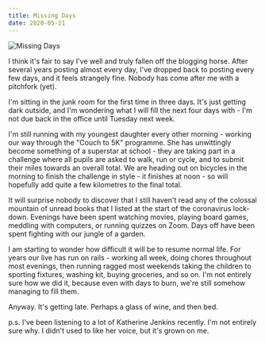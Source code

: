 ```yaml
---
title: Missing Days
date: 2020-05-21
---
```


![Missing Days](https://source.unsplash.com/9ZQzrLWV52M/1600x900)

I think it's fair to say I've well and truly fallen off the blogging horse. After several years posting almost every day, I've dropped back to posting every few days, and it feels strangely fine. Nobody has come after me with a pitchfork (yet).

I'm sitting in the junk room for the first time in three days. It's just getting dark outside, and I'm wondering what I will fill the next four days with - I'm not due back in the office until Tuesday next week.

I'm still running with my youngest daughter every other morning - working our way through the "Couch to 5K" programme. She has unwittingly become something of a superstar at school - they are taking part in a challenge where all pupils are asked to walk, run or cycle, and to submit their miles towards an overall total. We are heading out on bicycles in the morning to finish the challenge in style - it finishes at noon - so will hopefully add quite a few kilometres to the final total.

It will surprise nobody to discover that I still haven't read any of the colossal mountain of unread books that I listed at the start of the coronavirus lock-down. Evenings have been spent watching movies, playing board games, meddling with computers, or running quizzes on Zoom. Days off have been spent fighting with our jungle of a garden.

I am starting to wonder how difficult it will be to resume normal life. For years our live has run on rails - working all week, doing chores throughout most evenings, then running ragged most weekends taking the children to sporting fixtures, washing kit, buying groceries, and so on. I'm not entirely sure how we did it, because even with days to burn, we're still somehow managing to fill them.

Anyway. It's getting late. Perhaps a glass of wine, and then bed.

p.s. I've been listening to a lot of Katherine Jenkins recently. I'm not entirely sure why. I didn't used to like her voice, but it's grown on me.